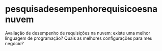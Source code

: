 # pesquisadesempenhorequisicoesnanuvem
Avaliação de desempenho de requisições na nuvem: existe uma melhor linguagem de programação? Quais as melhores configurações para meu negócio?
